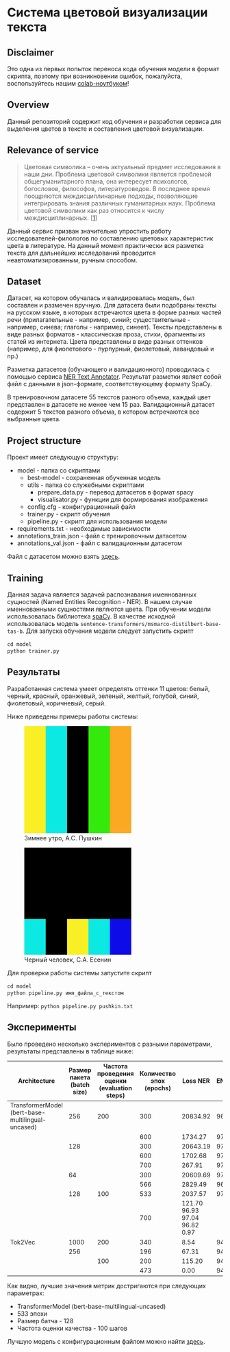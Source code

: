 # Система цветовой визуализации текста

## Disclaimer

Это одна из первых попыток переноса кода обучения модели в формат скрипта, поэтому при возникновении ошибок, пожалуйста, воспользуйтесь нашим [colab-ноутбуком](https://colab.research.google.com/drive/15POGKbrMo2Qv4BsmTElE4aOL98tOSP6Z?usp=sharing)!

## Overview

Данный репозиторий содержит код обучения и разработки сервиса для выделения цветов в тексте и составления цветовой визуализации.

## Relevance of service

 > Цветовая символика – очень актуальный предмет исследования в наши дни. Проблема цветовой символики является проблемой общегуманитарного плана, она интересует психологов, богословов, философов, литературоведов. В последнее
время поощряются междисциплинарные подходы, позволяющие интегрировать знания различных гуманитарных наук. Проблема цветовой символики
как раз относится к числу междисциплинарных. [[1](http://www.vestnik.vsu.ru/pdf/phylolog/2012/02/2012-02-06.pdf)]

Данный сервис призван значительно упростить работу исследователей-филологов по составлению цветовых характеристик цвета в литературе. 
На данный момент практически вся разметка текста для дальнейших исследований проводится неавтоматизированным, ручным способом.

## Dataset

Датасет, на котором обучалась и валидировалась модель, был составлен и размечен вручную. Для датасета были подобраны тексты на русском языке, в которых
встречаются цвета в форме разных частей речи (прилагательные - например, синий; существительные - например, синева; глаголы - например, синеет). 
Тексты представлены в виде разных форматов - классическая проза, стихи, фрагменты из статей из интернета. 
Цвета представлены в виде разных оттенков (например, для фиолетового - пурпурный, фиолетовый, лавандовый  и пр.)

Разметка датасетов (обучающего и валидационного) проводилась с помощью сервиса [NER Text Annotator](https://tecoholic.github.io/ner-annotator/). 
Результат разметки являет собой файл с данными в json-формате, соответствующему формату SpaCy. 

В тренировочном датасете 55 текстов разного объема, каждый цвет представлен в датасете не менее чем 15 раз. 
Валидационный датасет содержит 5 текстов разного объема, в котором встречаются все выбранные цвета.

## Project structure

Проект имеет следующую структуру:
* model - папка со скриптами
  * best-model - сохраненная обученная модель
  * utils - папка со служебными скриптами
	* prepare_data.py - перевод датасетов в формат spacy
	* visualisator.py - функции для формирования изображения 
  * config.cfg - конфигурационный файл
  * trainer.py - скрипт обучения
  * pipeline.py - скрипт для использования модели
* requirements.txt - необходимые зависимости
* annotations_train.json - файл с тренировочным датасетом
* annotations_val.json - файл с валидационным датасетом

Файл с датасетом можно взять [здесь](https://drive.google.com/drive/folders/1TAEWzlwLmns7JWXD7huAVZrqKkL2yOOI?usp=sharing).

## Training

Данная задача является задачей распознавания именнованных сущностей (Named Entities Recognition - NER). 
В нашем случае именнованными сущностями являются цвета.
При обучении модели использовалась библиотека [spaCy](https://spacy.io/).
В качестве исходной использовалась модель `sentence-transformers/msmarco-distilbert-base-tas-b`. 
Для запуска обучения модели следует запустить скрипт 
```
cd model
python trainer.py
```

## Результаты

Разработанная система умеет определять оттенки 11 цветов: белый, черный, красный, оранжевый, зеленый, 
желтый, голубой, синий, фиолетовый, коричневый, серый.

Ниже приведены примеры работы системы:

<p align="middle">
  <figure>
    <img src="example/pushkin.png" width=250 />
    <figcaption>Зимнее утро, А.С. Пушкин</figcaption>
  </figure>
  
  <figure>
    <img src="example/esenin.png" width=250 />
    <figcaption>Черный человек, С.А. Есенин</figcaption>
  </figure>
</p>


Для проверки работы системы запустите скрипт 
```
cd model
python pipeline.py имя_файла_с_текстом 
```
Например: `python pipeline.py pushkin.txt`

## Эксперименты

Было проведено несколько экспериментов с разными параметрами, результаты представлены в таблице ниже:


|Architecture   |Размер пакета (batch size)   |Частота проведения оценки (evaluation steps)   |Количество эпох (epochs)   |Loss NER |ENTS_F |ENTS_P | ENTS_R | SCORE |
|---|---|---|---|---|---|---|---|---|
|TransformerModel (bert-base-multilingual-uncased)   |256   |200   |300   |20834.92 |96.83 |96.61 | 97.05| 0.97|
| |   |   |600   |1734.27| 97.16| 97.27| 97.05| 0.97|
| |128   |   |300   |20643.19| 97.05| 96.83| 97.27| 0.97|
|  |   |   |600   |1702.68| 97.17| 96.84| 97.50| 0.97|
|  |   |   |700   |267.91| 97.17| 96.84| 97.50| 0.97|
|  |64   |   |300   |20609.69| 97.03| 97.70| 96.36| 0.97|
|  |   |   |566   |2829.49| 96.83| 96.61| 97.05| 0.97|
|  |128   |100   |533   |2037.57| 97.51| 97.29| 97.73| 0.98|
|  |   |   |700   |121.70 96.93 97.04 96.82 0.97|
|Tok2Vec   |1000   |200   |340   |8.54| 94.04| 96.87| 91.36| 0.94|
|   |256   |   |196   |67.31| 94.79| 96.69| 92.95| 0.95|
|   |   |100   |200   |115.20| 94.04| 96.87| 91.36| 0.94|
|   |   |   |473   |0.00| 94.85| 97.83| 92.05| 0.95|



Как видно, лучшие значения метрик достригаются при следующих параметрах:
* TransformerModel (bert-base-multilingual-uncased)
* 533 эпохи
* Размер батча - 128
* Частота оценки качества - 100 шагов

Лучшую модель с конфигурационным файлом можно найти [здесь](https://drive.google.com/drive/folders/1-kjF7SWZbKIR5Mp_IOoQbxOnO17FQ8C5?usp=sharing).
